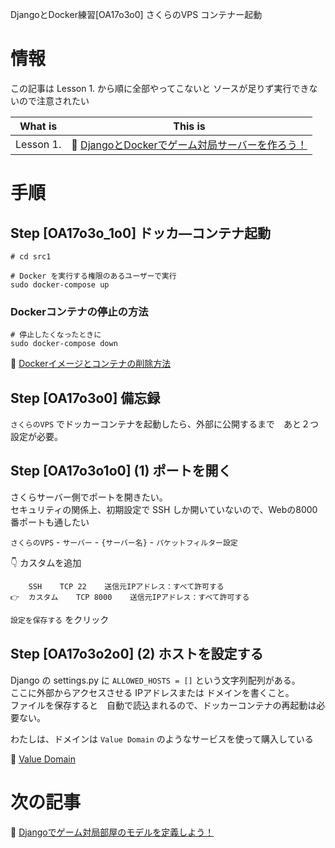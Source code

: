 DjangoとDocker練習[OA17o3o0] さくらのVPS コンテナー起動

# 情報

この記事は Lesson 1. から順に全部やってこないと ソースが足りず実行できないので注意されたい  

| What is   | This is                                                                                                 |
| --------- | ------------------------------------------------------------------------------------------------------- |
| Lesson 1. | 📖 [DjangoとDockerでゲーム対局サーバーを作ろう！](https://qiita.com/muzudho1/items/eb0df0ea604e1fd9cdae) |

# 手順

## Step [OA17o3o_1o0] ドッカ―コンテナ起動

```shell
# cd src1

# Docker を実行する権限のあるユーザーで実行
sudo docker-compose up
```

### Dockerコンテナの停止の方法

```shell
# 停止したくなったときに
sudo docker-compose down
```

📖 [Dockerイメージとコンテナの削除方法](https://qiita.com/tifa2chan/items/e9aa408244687a63a0ae)  

## Step [OA17o3o0] 備忘録

`さくらのVPS` でドッカーコンテナを起動したら、外部に公開するまで　あと２つ設定が必要。

## Step [OA17o3o1o0] (1) ポートを開く

さくらサーバー側でポートを開きたい。  
セキュリティの関係上、初期設定で SSH しか開いていないので、Webの8000番ポートも通したい  

`さくらのVPS` - `サーバー` - `{サーバー名}` - `パケットフィルター設定`  

👇 カスタムを追加  

```plaintext
    SSH    TCP 22    送信元IPアドレス：すべて許可する
👉  カスタム    TCP 8000    送信元IPアドレス：すべて許可する
```

`設定を保存する` をクリック  

## Step [OA17o3o2o0] (2) ホストを設定する

Django の settings.py に `ALLOWED_HOSTS = []` という文字列配列がある。  
ここに外部からアクセスさせる IPアドレスまたは ドメインを書くこと。  
ファイルを保存すると　自動で読込まれるので、ドッカーコンテナの再起動は必要ない。  

わたしは、ドメインは `Value Domain` のようなサービスを使って購入している  

📖 [Value Domain](https://www.value-domain.com/)  

# 次の記事

📖 [Djangoでゲーム対局部屋のモデルを定義しよう！](https://qiita.com/muzudho1/items/e1cf253dd6929bcd708d)  
